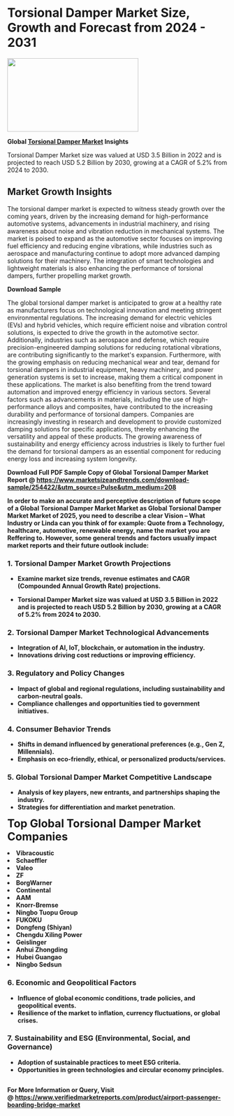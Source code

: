<H1>Torsional Damper Market Size, Growth and Forecast from 2024 - 2031</H1><img class="aligncenter size-medium wp-image-584254" src="https://thirdeyenews.in/wp-content/uploads/2024/09/Global-Market-Research-300x168.jpeg" alt="" width="300" height="168" /><p><strong>Global&nbsp;<a href="https://www.marketsizeandtrends.com/download-sample/254422/&amp;utm_source=Pulse&amp;utm_medium=208">Torsional Damper Market</a> Insights</strong></p><p>Torsional Damper Market size was valued at USD 3.5 Billion in 2022 and is projected to reach USD 5.2 Billion by 2030, growing at a CAGR of 5.2% from 2024 to 2030.</p><p><h2>Market Growth Insights</h2> <p>The torsional damper market is expected to witness steady growth over the coming years, driven by the increasing demand for high-performance automotive systems, advancements in industrial machinery, and rising awareness about noise and vibration reduction in mechanical systems. The market is poised to expand as the automotive sector focuses on improving fuel efficiency and reducing engine vibrations, while industries such as aerospace and manufacturing continue to adopt more advanced damping solutions for their machinery. The integration of smart technologies and lightweight materials is also enhancing the performance of torsional dampers, further propelling market growth.</p> <p><strong>Download Sample</strong></p> <p>The global torsional damper market is anticipated to grow at a healthy rate as manufacturers focus on technological innovation and meeting stringent environmental regulations. The increasing demand for electric vehicles (EVs) and hybrid vehicles, which require efficient noise and vibration control solutions, is expected to drive the growth in the automotive sector. Additionally, industries such as aerospace and defense, which require precision-engineered damping solutions for reducing rotational vibrations, are contributing significantly to the market's expansion. Furthermore, with the growing emphasis on reducing mechanical wear and tear, demand for torsional dampers in industrial equipment, heavy machinery, and power generation systems is set to increase, making them a critical component in these applications. The market is also benefiting from the trend toward automation and improved energy efficiency in various sectors. Several factors such as advancements in materials, including the use of high-performance alloys and composites, have contributed to the increasing durability and performance of torsional dampers. Companies are increasingly investing in research and development to provide customized damping solutions for specific applications, thereby enhancing the versatility and appeal of these products. The growing awareness of sustainability and energy efficiency across industries is likely to further fuel the demand for torsional dampers as an essential component for reducing energy loss and increasing system longevity. <p><strong></p><p><span class=""><strong>Download Full PDF Sample Copy of Global Torsional Damper Market Report</strong> @ <a href="https://www.marketsizeandtrends.com/download-sample/254422/&amp;utm_source=Pulse&amp;utm_medium=208" target="_blank">https://www.marketsizeandtrends.com/download-sample/254422/&amp;utm_source=Pulse&amp;utm_medium=208</a></span></p><p>In order to make an accurate and perceptive description of future scope of a Global&nbsp;Torsional Damper Market Market as Global&nbsp;Torsional Damper Market Market of 2025, you need to describe a clear Vision &ndash; What Industry or Linda can you think of for example: Quote from a Technology, healthcare, automotive, renewable energy, name the market you are Reffering to. However, some general trends and factors usually impact market reports and their future outlook include:</p><h3>1.&nbsp;<strong>Torsional Damper Market Growth Projections</strong></h3><ul><li>Examine market size trends, revenue estimates and CAGR (Compounded Annual Growth Rate) projections.</li><li><p>Torsional Damper Market size was valued at USD 3.5 Billion in 2022 and is projected to reach USD 5.2 Billion by 2030, growing at a CAGR of 5.2% from 2024 to 2030.</p></li></ul><h3>2.&nbsp;<strong>Torsional Damper Market Technological Advancements</strong></h3><ul><li>Integration of AI, IoT, blockchain, or automation in the industry.</li><li>Innovations driving cost reductions or improving efficiency.</li></ul><h3>3.&nbsp;<strong>Regulatory and Policy Changes</strong></h3><ul><li>Impact of global and regional regulations, including sustainability and carbon-neutral goals.</li><li>Compliance challenges and opportunities tied to government initiatives.</li></ul><h3>4.&nbsp;<strong>Consumer Behavior Trends</strong></h3><ul><li>Shifts in demand influenced by generational preferences (e.g., Gen Z, Millennials).</li><li>Emphasis on eco-friendly, ethical, or personalized products/services.</li></ul><h3>5.&nbsp;<strong>Global Torsional Damper Market Competitive Landscape</strong></h3><ul><li>Analysis of key players, new entrants, and partnerships shaping the industry.</li><li>Strategies for differentiation and market penetration.</li></ul><p data-pm-slice="1 1 []"><span style="color: inherit; font-family: inherit; font-size: 25px;">Top Global Torsional Damper Market Companies</span></p><div class="" data-test-id=""><p><li>Vibracoustic</li><li> Schaeffler</li><li> Valeo</li><li> ZF</li><li> BorgWarner</li><li> Continental</li><li> AAM</li><li> Knorr-Bremse</li><li> Ningbo Tuopu Group</li><li> FUKOKU</li><li> Dongfeng (Shiyan)</li><li> Chengdu Xiling Power</li><li> Geislinger</li><li> Anhui Zhongding</li><li> Hubei Guangao</li><li> Ningbo Sedsun</li></p></div><h3>6.&nbsp;<strong>Economic and Geopolitical Factors</strong></h3><ul><li>Influence of global economic conditions, trade policies, and geopolitical events.</li><li>Resilience of the market to inflation, currency fluctuations, or global crises.</li></ul><h3>7.&nbsp;<strong>Sustainability and ESG (Environmental, Social, and Governance)</strong></h3><ul><li>Adoption of sustainable practices to meet ESG criteria.</li><li>Opportunities in green technologies and circular economy principles.</li></ul><h2><strong style="font-size: 14px;">For More Information or Query, Visit @&nbsp;</strong><a style="background-color: #ffffff; font-size: 14px;" href="https://www.marketsizeandtrends.com/report/torsional-damper-market/" target="_blank">https://www.verifiedmarketreports.com/product/airport-passenger-boarding-bridge-market</a></h2>
